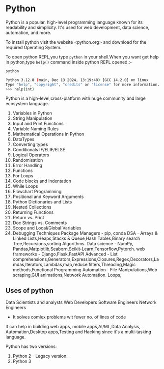 # Python

Python is a popular, high-level programming language known for its readability and simplicity. It's used for web development, data science, automation, and more.

To install python visit the website <python.org> and download for the required Operating System.

To open python REPL,you type `python` in your shell.When you want get help in python,type `help()` command inside python REPL opened.:-

```bash
python

Python 3.12.8 (main, Dec 13 2024, 13:19:48) [GCC 14.2.0] on linux
Type "help", "copyright", "credits" or "license" for more information.
>>> help(int)
```

Python is a high-level,cross-platform with huge community and large ecosystem language.

1. Variables in Python
2. String Manipulation
3. Input and Print Functions
4. Variable Naming Rules
5. Mathematical Operations in Python
6. DataTypes
7. Converting types
8. Conditionals IF/ELIF/ELSE
9. Logical Operators
10. Randomisation
11. Error Handling
12. Functions
13. For Loops
14. Code blocks and Indentation
15. While Loops
16. Flowchart Programming
17. Positional and Keyword Arguments
18. Python Dictionaries and Lists
19. Nested Collections
20. Returning Functions
21. Return vs. Print
22. Doc Strings vs. Comments
23. Scope and Local/Global Variables
24. Debugging Techniques
Package Managers - pip, conda
DSA - Arrays & Linked Lists,Heaps,Stacks & Queue,Hash Tables,Binary search Tree,Recursions,sorting Algorithms.
Data science - NumPy, Pandas,Matplotlib,Seaborn,Scikit-Learn,Tensorflow,Pytorch.
web frameworks - Django,Flask,FastAPI
Advanced - List comprehensions,Generators,Expressions,Closures,Regex,Decorators,Lamdas,Iterators,Lambdas,map,reduce filters,Threading,Magic methods,Functional Programming
Automation - File Manipulations,Web scraping,GUI animations,Network Automation.
Loops, 

## Uses of python

Data Scientists and analysts
Web Developers
Software Engineers
Network Engineers

- It solves comlex problems wit fewer no. of lines of code

It can help in building web apps, mobile apps,AI/ML,Data Analysis, Automation,Desktop apps,Testing and Hacking since it's a multi-tasking language.

Python has two versions:

1. Python 2 - Legacy version.
2. Python 3
